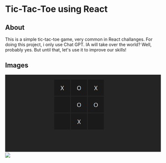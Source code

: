 # Tic-Tac-Toe using React

## About

This is a simple tic-tac-toe game, very common in React challanges. For doing this project, i only use Chat GPT. IA will take over the world? Well, probably yes. But until that, let's use it to improve our skills!

## Images

<img src = "./images/imagemjogo.png">
<img src = "./images/imagem1.png">